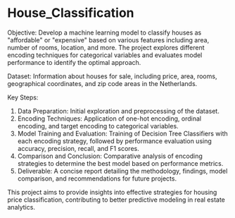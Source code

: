 # House_Classification
Objective: Develop a machine learning model to classify houses as "affordable" or "expensive" based on various features including area, number of rooms, location, and more. The project explores different encoding techniques for categorical variables and evaluates model performance to identify the optimal approach.

Dataset: Information about houses for sale, including price, area, rooms, geographical coordinates, and zip code areas in the Netherlands.

Key Steps:

1. Data Preparation: Initial exploration and preprocessing of the dataset.
2. Encoding Techniques: Application of one-hot encoding, ordinal encoding, and target encoding to categorical variables.
3. Model Training and Evaluation: Training of Decision Tree Classifiers with each encoding strategy, followed by performance evaluation using accuracy, precision, recall, and F1 scores.
4. Comparison and Conclusion: Comparative analysis of encoding strategies to determine the best model based on performance metrics.
5. Deliverable: A concise report detailing the methodology, findings, model comparison, and recommendations for future projects.

This project aims to provide insights into effective strategies for housing price classification, contributing to better predictive modeling in real estate analytics.

